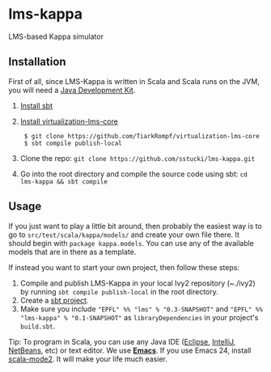 lms-kappa
=========

LMS-based Kappa simulator

Installation
------------

First of all, since LMS-Kappa is written in Scala and Scala runs on the JVM, you will need a [Java Development Kit](http://openjdk.java.net/).

1. [Install sbt](http://www.scala-sbt.org/release/docs/Getting-Started/Setup.html#installing-sbt)
3. [Install virtualization-lms-core](https://github.com/TiarkRompf/virtualization-lms-core)

        $ git clone https://github.com/TiarkRompf/virtualization-lms-core
        $ sbt compile publish-local

2. Clone the repo: `git clone https://github.com/sstucki/lms-kappa.git`
4. Go into the root directory and compile the source code using sbt: `cd lms-kappa && sbt compile`

Usage
-----

If you just want to play a little bit around, then probably the easiest way is to go to `src/test/scala/kappa/models/` and create your own file there. It should begin with `package kappa.models`. You can use any of the available models that are in there as a template.

If instead you want to start your own project, then follow these steps:

1. Compile and publish LMS-Kappa in your local Ivy2 repository (~./ivy2) by running `sbt compile publish-local` in the root directory.
2. Create a [sbt project](http://www.scala-sbt.org/release/docs/Getting-Started/Hello.html).
3. Make sure you include `"EPFL" %% "lms" % "0.3-SNAPSHOT"` and `"EPFL" %% "lms-kappa" % "0.1-SNAPSHOT"` as `libraryDependencies` in your project's `build.sbt`.

Tip: To program in Scala, you can use any Java IDE ([Eclipse](http://scala-ide.org/), [IntelliJ](http://confluence.jetbrains.com/display/SCA/Getting+Started+with+IntelliJ+IDEA+Scala+Plugin), [NetBeans](https://github.com/dcaoyuan/nbscala), etc) or text editor. We use **[Emacs](http://www.gnu.org/software/emacs/)**. If you use Emacs 24, install [scala-mode2](https://github.com/hvesalai/scala-mode2). It will make your life much easier.


